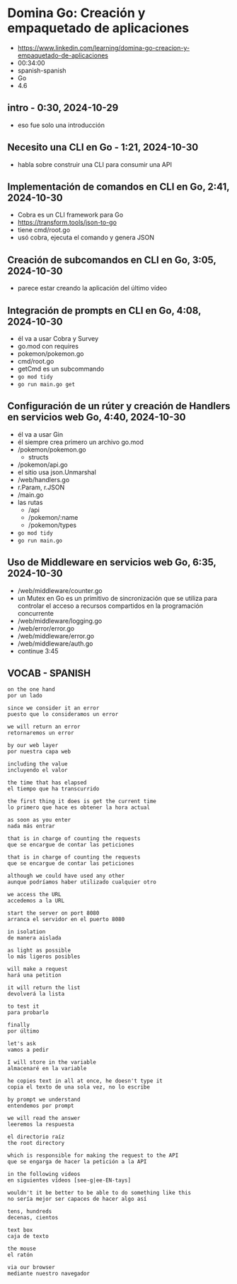 # Domina Go: Creación y empaquetado de aplicaciones

- https://www.linkedin.com/learning/domina-go-creacion-y-empaquetado-de-aplicaciones
- 00:34:00
- spanish-spanish
- Go
- 4.6

## intro - 0:30, 2024-10-29

- eso fue solo una introducción

## Necesito una CLI en Go - 1:21, 2024-10-30

- habla sobre construir una CLI para consumir una API

## Implementación de comandos en CLI en Go, 2:41, 2024-10-30

- Cobra es un CLI framework para Go
- https://transform.tools/json-to-go
- tiene cmd/root.go
- usó cobra, ejecuta el comando y genera JSON

## Creación de subcomandos en CLI en Go, 3:05, 2024-10-30

- parece estar creando la aplicación del último vídeo

## Integración de prompts en CLI en Go, 4:08, 2024-10-30

- él va a usar Cobra y Survey
- go.mod con requires
- pokemon/pokemon.go
- cmd/root.go
- getCmd es un subcommando
- `go mod tidy`
- `go run main.go get`

## Configuración de un rúter y creación de Handlers en servicios web Go, 4:40, 2024-10-30

- él va a usar Gin
- él siempre crea primero un archivo go.mod
- /pokemon/pokemon.go
  - structs
- /pokemon/api.go
- el sitio usa json.Unmarshal
- /web/handlers.go
- r.Param, r.JSON
- /main.go
- las rutas
  - /api
  - /pokemon/:name
  - /pokemon/types
- `go mod tidy`
- `go run main.go`

## Uso de Middleware en servicios web Go, 6:35, 2024-10-30

- /web/middleware/counter.go
- un Mutex en Go es un primitivo de sincronización que se utiliza para controlar el acceso a recursos compartidos en la programación concurrente
- /web/middleware/logging.go
- /web/error/error.go
- /web/middleware/error.go
- /web/middleware/auth.go
- continue 3:45

## VOCAB - SPANISH

```
on the one hand
por un lado

since we consider it an error
puesto que lo consideramos un error

we will return an error
retornaremos un error

by our web layer
por nuestra capa web

including the value
incluyendo el valor

the time that has elapsed
el tiempo que ha transcurrido

the first thing it does is get the current time
lo primero que hace es obtener la hora actual

as soon as you enter
nada más entrar

that is in charge of counting the requests
que se encargue de contar las peticiones

that is in charge of counting the requests
que se encargue de contar las peticiones

although we could have used any other
aunque podríamos haber utilizado cualquier otro

we access the URL
accedemos a la URL

start the server on port 8080
arranca el servidor en el puerto 8080

in isolation
de manera aislada

as light as possible
lo más ligeros posibles

will make a request
hará una petition

it will return the list
devolverá la lista

to test it
para probarlo

finally
por último

let's ask
vamos a pedir

I will store in the variable
almacenaré en la variable

he copies text in all at once, he doesn't type it
copia el texto de una sola vez, no lo escribe

by prompt we understand
entendemos por prompt

we will read the answer
leeremos la respuesta

el directorio raíz
the root directory

which is responsible for making the request to the API
que se engarga de hacer la petición a la API

in the following videos
en siguientes vídeos [see-g|ee-EN-tays]

wouldn't it be better to be able to do something like this
no sería mejor ser capaces de hacer algo así

tens, hundreds
decenas, cientos

text box
caja de texto

the mouse
el ratón

via our browser
mediante nuestro navegador
```
